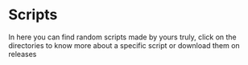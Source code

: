 # Scripts

In here you can find random scripts made by yours truly, click on the directories to know more about a specific script or download them on releases 

